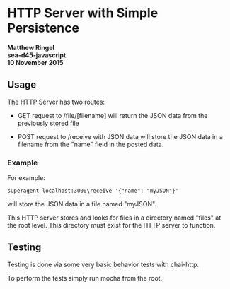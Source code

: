 # HTTP Server with Simple Persistence
**Matthew Ringel**  
**sea-d45-javascript**  
**10 November 2015**


## Usage  

The HTTP Server has two routes:

- GET request to /file/[filename] will return the JSON data from the previously stored file

- POST request to /receive with JSON data will store the JSON data in a filename from the "name" field in the posted data.

### Example
For example:

```superagent localhost:3000\receive '{"name": "myJSON"}'```

will store the JSON data in a file named "myJSON".

This HTTP server stores and looks for files in a directory named "files" at the root level.  This directory must exist for the HTTP server to function.

## Testing

Testing is done via some very basic behavior tests with chai-http.

To perform the tests simply run mocha from the root.
